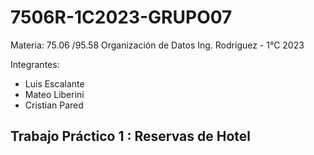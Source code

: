 # 7506R-1C2023-GRUPO07
Materia: 75.06 /95.58 Organización de Datos Ing. Rodríguez - 1°C 2023

Integrantes:
- Luis Escalante
- Mateo Liberini
- Cristian Pared

## Trabajo Práctico 1 : Reservas de Hotel
